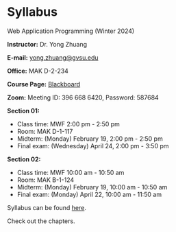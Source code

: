 # Syllabus

Web Application Programming (Winter 2024)

<i class="fa fa-user"></i> **Instructor:** Dr. Yong Zhuang

<i class="fa fa-envelope"></i> **E-mail:** <yong.zhuang@gvsu.edu>

<i class="fa fa-building"></i> **Office:** MAK D-2-234

<i class="fa fa-book"></i> **Course Page:** [Blackboard](https://lms.gvsu.edu/)

<i class="fa fa-video"></i> **Zoom:** Meeting ID: 396 668 6420, Password: 587684

<!-- Syllabus can be found [here](Syllabus_CIS371_F2023.pdf). -->




**Section 01:**

- Class time: MWF 2:00 pm - 2:50 pm
- Room: MAK D-1-117
- Midterm: (Monday) February 19, 2:00 pm - 2:50 pm
- Final exam: (Wednesday) April 24, 2:00 pm - 3:50 pm

**Section 02:**

- Class time: MWF 10:00 am - 10:50 am
- Room: MAK B-1-124
- Midterm: (Monday) February 19, 10:00 am - 10:50 am
- Final exam: (Monday) April 22, 10:00 am - 11:50 am

Syllabus can be found [here](assets/pdf/syllabus.pdf).

Check out the chapters.

```{tableofcontents}

```
